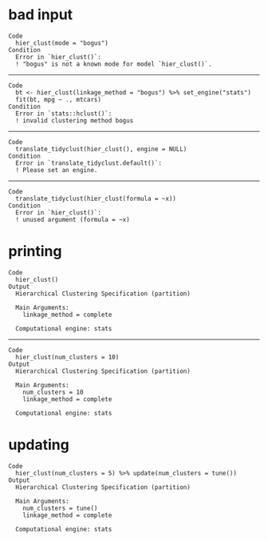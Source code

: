 # bad input

    Code
      hier_clust(mode = "bogus")
    Condition
      Error in `hier_clust()`:
      ! "bogus" is not a known mode for model `hier_clust()`.

---

    Code
      bt <- hier_clust(linkage_method = "bogus") %>% set_engine("stats")
      fit(bt, mpg ~ ., mtcars)
    Condition
      Error in `stats::hclust()`:
      ! invalid clustering method bogus

---

    Code
      translate_tidyclust(hier_clust(), engine = NULL)
    Condition
      Error in `translate_tidyclust.default()`:
      ! Please set an engine.

---

    Code
      translate_tidyclust(hier_clust(formula = ~x))
    Condition
      Error in `hier_clust()`:
      ! unused argument (formula = ~x)

# printing

    Code
      hier_clust()
    Output
      Hierarchical Clustering Specification (partition)
      
      Main Arguments:
        linkage_method = complete
      
      Computational engine: stats 
      

---

    Code
      hier_clust(num_clusters = 10)
    Output
      Hierarchical Clustering Specification (partition)
      
      Main Arguments:
        num_clusters = 10
        linkage_method = complete
      
      Computational engine: stats 
      

# updating

    Code
      hier_clust(num_clusters = 5) %>% update(num_clusters = tune())
    Output
      Hierarchical Clustering Specification (partition)
      
      Main Arguments:
        num_clusters = tune()
        linkage_method = complete
      
      Computational engine: stats 
      

